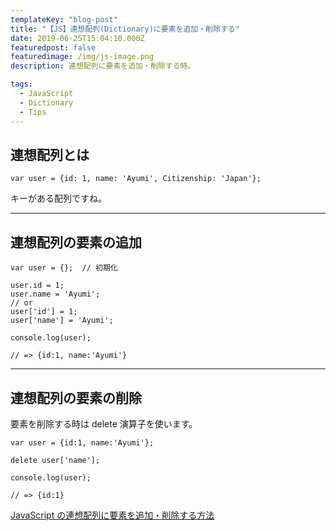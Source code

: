 ```yaml
---
templateKey: "blog-post"
title: "【JS】連想配列(Dictionary)に要素を追加・削除する"
date: 2019-06-25T15:04:10.000Z
featuredpost: false
featuredimage: /img/js-image.png
description: 連想配列に要素を追加・削除する時。

tags:
  - JavaScript
  - Dictionary
  - Tips
---
```


## 連想配列とは

```
var user = {id: 1, name: 'Ayumi', Citizenship: 'Japan'};
```

キーがある配列ですね。

---

## 連想配列の要素の追加

```
var user = {};  // 初期化

user.id = 1;
user.name = 'Ayumi';
// or
user['id'] = 1;
user['name'] = 'Ayumi';

console.log(user);

// => {id:1, name:'Ayumi'}
```

---

## 連想配列の要素の削除

要素を削除する時は delete 演算子を使います。

```
var user = {id:1, name:'Ayumi'};

delete user['name'];

console.log(user);

// => {id:1}
```

[JavaScript の連想配列に要素を追加・削除する方法](https://uxmilk.jp/12852)
